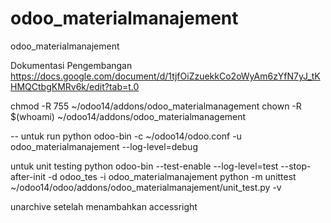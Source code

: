 # odoo_materialmanajement
odoo_materialmanajement

Dokumentasi Pengembangan
https://docs.google.com/document/d/1tjfOiZzuekkCo2oWyAm6zYfN7yJ_tKHMQCtbgKMRv6k/edit?tab=t.0 

chmod -R 755 ~/odoo14/addons/odoo_materialmanagement
chown -R $(whoami) ~/odoo14/addons/odoo_materialmanagement

--
untuk run
python odoo-bin -c ~/odoo14/odoo.conf -u odoo_materialmanajement --log-level=debug

untuk unit testing
python odoo-bin --test-enable --log-level=test --stop-after-init -d odoo_tes -i odoo_materialmanajement
python -m unittest ~/odoo14/odoo/addons/odoo_materialmanajement/unit_test.py -v

unarchive setelah menambahkan accessright